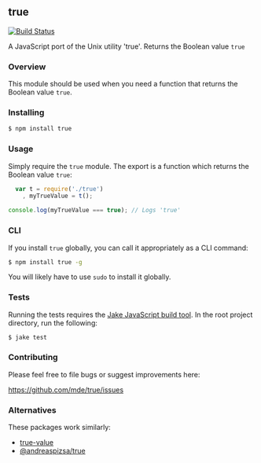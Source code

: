 ## true

[![Build Status](https://travis-ci.org/mde/true.png)](https://travis-ci.org/mde/true)

A JavaScript port of the Unix utility 'true'. Returns the Boolean value `true`

### Overview

This module should be used when you need a function that returns the Boolean
value `true`.

### Installing

```bash
$ npm install true
```

### Usage

Simply require the `true` module. The export is a function which returns the
Boolean value `true`:

```javascript
  var t = require('./true')
    , myTrueValue = t();

console.log(myTrueValue === true); // Logs 'true'
```

### CLI

If you install `true` globally, you can call it appropriately as a CLI command:

```bash
$ npm install true -g
```

You will likely have to use `sudo` to install it globally.

### Tests

Running the tests requires the [Jake JavaScript build
tool](https://github.com/mde/jake). In the root project directory, run the
following:

```bash
$ jake test
```

### Contributing

Please feel free to file bugs or suggest improvements here:

https://github.com/mde/true/issues

### Alternatives

These packages work similarly:

- [true-value](https://github.com/10xEngineersQualityProgramming/TrueValue.js)
- [@andreaspizsa/true](https://github.com/andreaspizsa/true)
